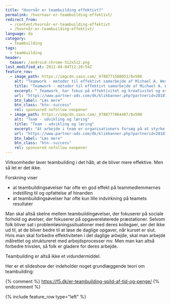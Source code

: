 ```yaml
---
title: "Hvornår er teambuilding effektivt?"
permalink: /hvornaar-er-teambuilding-effektivt/
redirect_from:
  - /content/hvornår-er-teambuilding-effektivt
  - /hvornår-er-teambuilding-effektivt/
language: da
category:
  - Teambuilding
tags:
  - teambuilding
header:
  teaser: /android-chrome-512x512.png
last_modified_at: 2011-04-04T12:20:54Z
feature_row:
  - image_path: https://imgcdn.saxo.com/_9788771580051/0x500
    alt: "Teamwork - metoder til effektivt samarbejde af Michael A. West"
    title: "Teamwork - metoder til effektivt samarbejde af Michael A. West"
    excerpt: "_Teamwork_ har fokus på effektivitet og kreativitet og er for alle, der på den ene eller anden måde bruger teamwork i deres dagligdag. Bogen er fyldt med praktiske eksempler og teori, der kan hjælpe et team med at opstille mål og opnå dem."
    url: "https://www.partner-ads.com/dk/klikbanner.php?partnerid=28187&bannerid=43264&htmlurl=https://www.saxo.com/dk/teamwork_michael-a-west_haeftet_9788771580051"
    btn_label: "Læs mere"
    btn_class: "btn--success"
    rel: sponsored nofollow noopener
  - image_path: https://imgcdn.saxo.com/_9788777064487/0x500
    alt: "Team - udvikling og læring"
    title: "Team - udvikling og læring"
    excerpt: "At arbejde i team er organisationers forsøg på at styrke udvikling af faglige og personlige potentialer og kompetencer. Bogens formål er at give svar på, hvordan udvikling og læring i team kan blive en succes, fx om sporten er en passende metafor til at fremme teamudvikling og læring og forståelse af samarbejde samt om team på arbejdspladsen kan skabe nye fortællinger om medarbejdernes måde at se på samarbejde og gensidig udvikling."
    url: "https://www.partner-ads.com/dk/klikbanner.php?partnerid=28187&bannerid=43264&htmlurl=https://www.saxo.com/dk/team-udvikling-og-laering_morten-bertelsen-red-reinhard-stelter-red_haeftet_9788777064487"
    btn_label: "Læs mere"
    btn_class: "btn--success"
    rel: sponsored nofollow noopener
---
```


Virksomheder laver teambuilding i det håb, at de bliver mere effektive. Men så let er det ikke.

Forskning viser

- at teambuildingsøvelser har ofte en god effekt på teammedlemmernes indstilling til og opfattelse af hinanden
- at teambuildingsøvelser har ofte kun lille indvirkning på teamets resultater

Man skal altså skelne mellem teambuildingøvelser, der fokuserer på sociale forhold og øvelser, der fokuserer på opgaverelaterede præstationer. Selvom folk bliver sat i problemløsningssituationer med deres kollegaer, ser det ikke ud til, at de bliver bedre til at løse de daglige opgaver, når kurset er slut. Hvis man skal forbedre effektiviteten i det daglige arbejde, skal man arbejde målrettet og struktureret med arbejdsprocesser mv. Men man kan altså forbedre trivslen, så folk er gladere for deres arbejde.

Teambuilding er altså ikke et vidundermiddel.

Her er et slideshow der indeholder noget grundlæggende teori om teambuilding:


{% comment %}
https://f5.dk/er-teambuilding-spild-af-tid-og-penge/
{% endcomment %}

{% include feature_row type="left" %}
